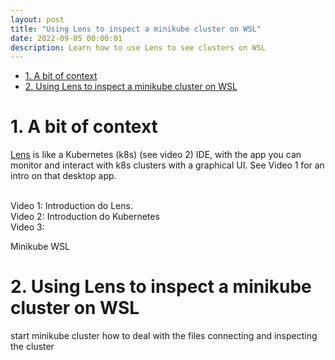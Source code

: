 ```yaml
---
layout: post
title: "Using Lens to inspect a minikube cluster on WSL"
date: 2022-09-05 00:00:01
description: Learn how to use Lens to see clusters on WSL
---
```

- [1. A bit of context](#1-a-bit-of-context)
- [2. Using Lens to inspect a minikube cluster on WSL](#2-using-lens-to-inspect-a-minikube-cluster-on-wsl)

# 1. A bit of context

[Lens](https://k8slens.dev/) is like a Kubernetes (k8s) (see video 2) IDE, with the app you can monitor and interact with k8s clusters with a graphical UI. See Video 1 for an intro on that desktop app.

<br>
Video 1: Introduction do Lens.

<br>
Video 2: Introduction do Kubernetes

<br>
Video 3: 

Minikube
WSL


# 2. Using Lens to inspect a minikube cluster on WSL

start minikube cluster
how to deal with the files
connecting and inspecting the cluster